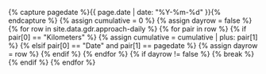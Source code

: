 {% capture pagedate %}{{ page.date | date: "%Y-%m-%d" }}{% endcapture %}
{% assign cumulative = 0 %}
{% assign dayrow = false %}
{% for row in site.data.gdr.approach-daily %}
    {% for pair in row %}
        {% if pair[0] == "Kilometers" %}
            {% assign cumulative = cumulative | plus: pair[1] %}
        {% elsif pair[0] == "Date" and pair[1] == pagedate %}
            {% assign dayrow = row %}
        {% endif %}
    {% endfor %}
    {% if dayrow != false %}
        {% break %}
    {% endif %}
{% endfor %}
